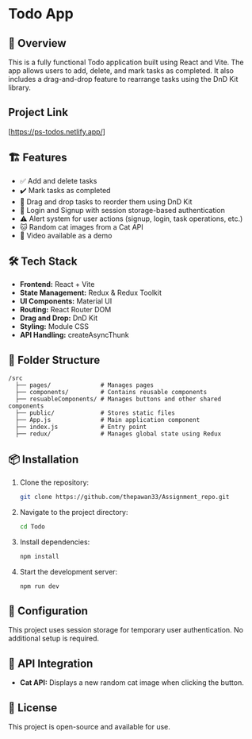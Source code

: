 # Todo App

## 🚀 Overview

This is a fully functional Todo application built using React and Vite. The app allows users to add, delete, and mark tasks as completed. It also includes a drag-and-drop feature to rearrange tasks using the DnD Kit library.

## Project Link

[https://ps-todos.netlify.app/]

## 🏗️ Features

- ✅ Add and delete tasks
- ✔️ Mark tasks as completed
- 🔄 Drag and drop tasks to reorder them using DnD Kit
- 🔐 Login and Signup with session storage-based authentication
- ⚠️ Alert system for user actions (signup, login, task operations, etc.)
- 🐱 Random cat images from a Cat API
- 🎥 Video available as a demo

## 🛠️ Tech Stack

- **Frontend:** React + Vite
- **State Management:** Redux & Redux Toolkit
- **UI Components:** Material UI
- **Routing:** React Router DOM
- **Drag and Drop:** DnD Kit
- **Styling:** Module CSS
- **API Handling:** createAsyncThunk

## 📂 Folder Structure

```
/src
  ├── pages/              # Manages pages
  ├── components/         # Contains reusable components
  ├── resuableComponents/ # Manages buttons and other shared components
  ├── public/             # Stores static files
  ├── App.js              # Main application component
  ├── index.js            # Entry point
  ├── redux/              # Manages global state using Redux
```

## 📦 Installation

1. Clone the repository:
   ```sh
   git clone https://github.com/thepawan33/Assignment_repo.git
   ```
2. Navigate to the project directory:
   ```sh
   cd Todo
   ```
3. Install dependencies:
   ```sh
   npm install
   ```
4. Start the development server:
   ```sh
   npm run dev
   ```

## 🔧 Configuration

This project uses session storage for temporary user authentication. No additional setup is required.

## 📌 API Integration

- **Cat API:** Displays a new random cat image when clicking the button.

## 📜 License

This project is open-source and available for use.
